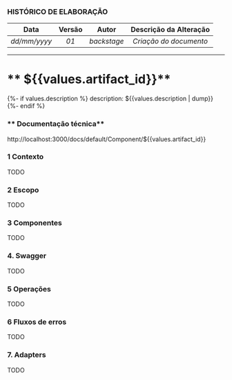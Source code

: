 ### **HISTÓRICO DE ELABORAÇÃO**
|   **Data**   | **Versão**   |            **Autor**            | **Descrição da Alteração** |
|:------------:|:------------:|:-------------------------------:|:--------------------------:|
| _dd/mm/yyyy_ | _01_         |           _backstage_           | _Criação do documento_     |
---

# ** ${{values.artifact_id}}**
{%- if values.description %}
description: ${{values.description | dump}}
{%- endif %}

### ** Documentação técnica**
http://localhost:3000/docs/default/Component/${{values.artifact_id}}

### **1 Contexto**
TODO

### **2 Escopo**
TODO

### **3 Componentes**
TODO

### **4. Swagger**
TODO


### 5 Operações
TODO

### **6 Fluxos de erros**
TODO

### **7. Adapters**
TODO
